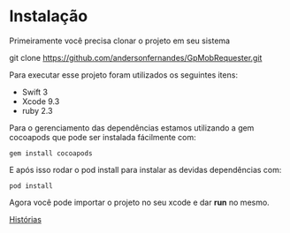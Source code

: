 # Instalação

Primeiramente você precisa clonar o projeto em seu sistema

git clone https://github.com/andersonfernandes/GpMobRequester.git

Para executar esse projeto foram utilizados os seguintes itens:

- Swift 3
- Xcode 9.3
- ruby 2.3 

Para o gerenciamento das dependências estamos utilizando a gem cocoapods que pode ser instalada fácilmente com:

`gem install cocoapods`

E após isso rodar o pod install para instalar as devidas dependências com:

`pod install`

Agora você pode importar o projeto no seu xcode e dar **run** no mesmo.

[Histórias](https://github.com/andersonfernandes/GpMobRequester/blob/master/Historia%20do%20Usua%CC%81rio%20GP-MOB.pdf)
